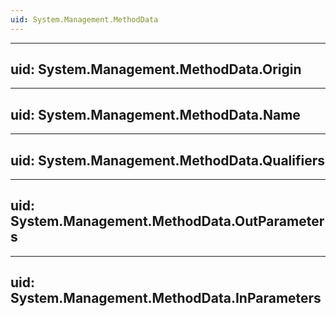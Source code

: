 ```yaml
---
uid: System.Management.MethodData
---
```


---
uid: System.Management.MethodData.Origin
---

---
uid: System.Management.MethodData.Name
---

---
uid: System.Management.MethodData.Qualifiers
---

---
uid: System.Management.MethodData.OutParameters
---

---
uid: System.Management.MethodData.InParameters
---
